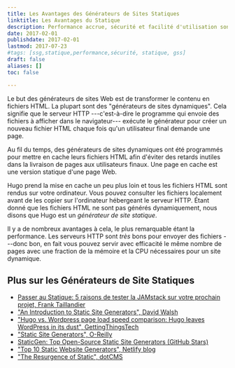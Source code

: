 ```yaml
---
title: Les Avantages des Générateurs de Sites Statiques
linktitle: Les Avantages du Statique
description: Performance accrue, sécurité et facilité d'utilisation sont juste quelques-unes des raisons pour lesquelles les générateurs de site statique sont si tentants.
date: 2017-02-01
publishdate: 2017-02-01
lastmod: 2017-07-23
#tags: [ssg,statique,performance,sécurité, statique, gss]
draft: false
aliases: []
toc: false

---
```

Le but des générateurs de sites Web est de transformer le contenu en fichiers HTML. La plupart sont des "générateurs de sites dynamiques". Cela signifie que le serveur HTTP ---c'est-à-dire le programme qui envoie des fichiers à afficher dans le navigateur--- exécute le générateur pour créer un nouveau fichier HTML chaque fois qu'un utilisateur final demande une page.

Au fil du temps, des générateurs de sites dynamiques ont été programmés pour mettre en cache leurs fichiers HTML afin d'éviter des retards inutiles dans la livraison de pages aux utilisateurs finaux. Une page en cache est une version statique d'une page Web.

Hugo prend la mise en cache un peu plus loin et tous les fichiers HTML sont rendus sur votre ordinateur. Vous pouvez consulter les fichiers localement avant de les copier sur l'ordinateur hébergeant le serveur HTTP. Étant donné que les fichiers HTML ne sont pas générés dynamiquement, nous disons que Hugo est un *générateur de site statique*.

Il y a de nombreux avantages à cela, le plus remarquable étant la performance. Les serveurs HTTP sont *très* bons pour envoyer des fichiers ---donc bon, en fait vous pouvez servir avec efficacité le même nombre de pages avec une fraction de la mémoire et la CPU nécessaires pour un site dynamique.

## Plus sur les Générateurs de Site Statiques
* [Passer au Statique: 5 raisons de tester la JAMstack sur votre prochain projet, Frank Taillandier](https://jamstatic.fr/2017/03/16/5-raisons-de-tester-la-jamstack/)
* ["An Introduction to Static Site Generators", David Walsh][]
* ["Hugo vs. Wordpress page load speed comparison: Hugo leaves WordPress in its dust", GettingThingsTech][hugovwordpress]
* ["Static Site Generators", O-Reilly][]
* [StaticGen: Top Open-Source Static Site Generators (GitHub Stars)][]
* ["Top 10 Static Website Generators", Netlify blog][]
* ["The Resurgence of Static", dotCMS][dotcms]


["An Introduction to Static Site Generators", David Walsh]: https://davidwalsh.name/introduction-static-site-generators
["Static Site Generators", O-Reilly]: /documents/oreilly-static-site-generators.pdf
["Top 10 Static Website Generators", Netlify blog]: https://www.netlify.com/blog/2016/05/02/top-ten-static-website-generators/
[hugovwordpress]: https://gettingthingstech.com/hugo-vs.-wordpress-page-load-speed-comparison-hugo-leaves-wordpress-in-its-dust/
[StaticGen: Top Open-Source Static Site Generators (GitHub Stars)]: https://www.staticgen.com/
[dotcms]: https://dotcms.com/blog/post/the-resurgence-of-static
